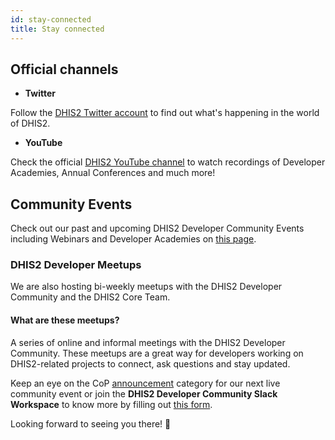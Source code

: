 ```yaml
---
id: stay-connected
title: Stay connected
---
```


## Official channels

-   **Twitter**

<!-- Follow the [DHIS2 Developers Twitter account](https://twitter.com/dhis2devs) for all developer news and events.  -->

Follow the [DHIS2 Twitter account](https://twitter.com/dhis_2) to find out what's happening in the world of DHIS2.

-   **YouTube**

Check the official [DHIS2 YouTube channel](https://www.youtube.com/c/Dhis2Org) to watch recordings of Developer Academies, Annual Conferences and much more!

## Community Events

Check out our past and upcoming DHIS2 Developer Community Events including Webinars and Developer Academies on [this page](../events/webinars).

### DHIS2 Developer Meetups

We are also hosting bi-weekly meetups with the DHIS2 Developer Community and the DHIS2 Core Team.

#### What are these meetups?

A series of online and informal meetings with the DHIS2 Developer Community. These meetups are a great way for developers working on DHIS2-related projects to connect, ask questions and stay updated.

Keep an eye on the CoP [announcement](https://community.dhis2.org/c/announcements/22) category for our next live community event or join the **DHIS2 Developer Community Slack Workspace** to know more by filling out [this form](https://docs.google.com/forms/d/e/1FAIpQLScuPQsMfEcLkCTiR87RhCG8v4eZZTf4CNPCFuAtRndEI211xA/viewform?usp=sf_link).

Looking forward to seeing you there! 🎊
